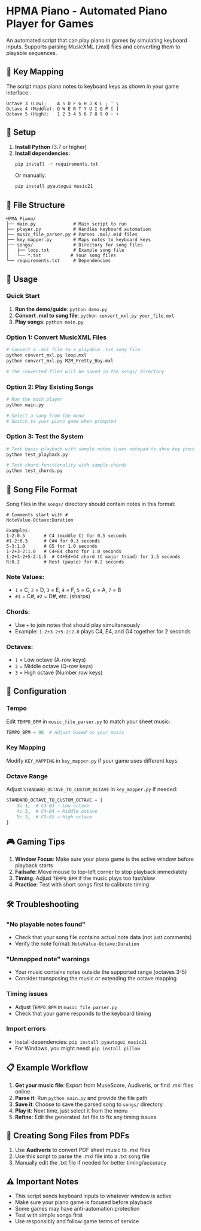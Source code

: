 # HPMA Piano - Automated Piano Player for Games

An automated script that can play piano in games by simulating keyboard inputs. Supports parsing MusicXML (.mxl) files and converting them to playable sequences.

## 🎹 Key Mapping

The script maps piano notes to keyboard keys as shown in your game interface:

```
Octave 3 (Low):    A S D F G H J K L ; ' \
Octave 4 (Middle): Q W E R T Y U I O P [ ]
Octave 5 (High):   1 2 3 4 5 6 7 8 9 0 - +
```

## 🚀 Setup

1. **Install Python** (3.7 or higher)
2. **Install dependencies:**
   ```bash
   pip install -r requirements.txt
   ```
   Or manually:
   ```bash
   pip install pyautogui music21
   ```

## 📁 File Structure

```
HPMA_Piano/
├── main.py              # Main script to run
├── player.py            # Handles keyboard automation
├── music_file_parser.py # Parses .mxl/.mid files
├── key_mapper.py        # Maps notes to keyboard keys
├── songs/               # Directory for song files
│   ├── loop.txt         # Example song file
│   └── *.txt           # Your song files
└── requirements.txt     # Dependencies
```

## 🎵 Usage

### Quick Start
1. **Run the demo/guide**: `python demo.py`
2. **Convert .mxl to song file**: `python convert_mxl.py your_file.mxl`
3. **Play songs**: `python main.py`

### Option 1: Convert MusicXML Files
```bash
# Convert a .mxl file to a playable .txt song file
python convert_mxl.py loop.mxl
python convert_mxl.py M2M_Pretty_Boy.mxl

# The converted files will be saved in the songs/ directory
```

### Option 2: Play Existing Songs
```bash
# Run the main player
python main.py

# Select a song from the menu
# Switch to your piano game when prompted
```

### Option 3: Test the System
```bash
# Test basic playback with sample notes (uses notepad to show key presses)
python test_playback.py

# Test chord functionality with sample chords
python test_chords.py
```

## 📝 Song File Format

Song files in the `songs/` directory should contain notes in this format:

```
# Comments start with #
NoteValue-Octave:Duration

Examples:
1-2:0.5       # C4 (middle C) for 0.5 seconds
#1-2:0.3      # C#4 for 0.3 seconds  
5-3:1.0       # G5 for 1.0 seconds
1-2+3-2:1.0   # C4+E4 chord for 1.0 seconds
1-2+3-2+5-2:1.5  # C4+E4+G4 chord (C major triad) for 1.5 seconds
R:0.2         # Rest (pause) for 0.2 seconds
```

### Note Values:
- `1` = C, `2` = D, `3` = E, `4` = F, `5` = G, `6` = A, `7` = B
- `#1` = C#, `#2` = D#, etc. (sharps)

### Chords:
- Use `+` to join notes that should play simultaneously
- Example: `1-2+3-2+5-2:2.0` plays C4, E4, and G4 together for 2 seconds

### Octaves:
- `1` = Low octave (A-row keys)
- `2` = Middle octave (Q-row keys) 
- `3` = High octave (Number row keys)

## 🔧 Configuration

### Tempo
Edit `TEMPO_BPM` in `music_file_parser.py` to match your sheet music:
```python
TEMPO_BPM = 98  # Adjust based on your music
```

### Key Mapping
Modify `KEY_MAPPING` in `key_mapper.py` if your game uses different keys.

### Octave Range
Adjust `STANDARD_OCTAVE_TO_CUSTOM_OCTAVE` in `key_mapper.py` if needed:
```python
STANDARD_OCTAVE_TO_CUSTOM_OCTAVE = {
    3: 1,  # C3-B3 → Low octave
    4: 2,  # C4-B4 → Middle octave  
    5: 3,  # C5-B5 → High octave
}
```

## 🎮 Gaming Tips

1. **Window Focus**: Make sure your piano game is the active window before playback starts
2. **Failsafe**: Move mouse to top-left corner to stop playback immediately
3. **Timing**: Adjust `TEMPO_BPM` if the music plays too fast/slow
4. **Practice**: Test with short songs first to calibrate timing

## 🛠️ Troubleshooting

### "No playable notes found"
- Check that your song file contains actual note data (not just comments)
- Verify the note format: `NoteValue-Octave:Duration`

### "Unmapped note" warnings
- Your music contains notes outside the supported range (octaves 3-5)
- Consider transposing the music or extending the octave mapping

### Timing issues
- Adjust `TEMPO_BPM` in `music_file_parser.py`
- Check that your game responds to the keyboard timing

### Import errors
- Install dependencies: `pip install pyautogui music21`
- For Windows, you might need: `pip install pillow`

## 📋 Example Workflow

1. **Get your music file**: Export from MuseScore, Audiveris, or find .mxl files online
2. **Parse it**: Run `python main.py` and provide the file path
3. **Save it**: Choose to save the parsed song to `songs/` directory
4. **Play it**: Next time, just select it from the menu
5. **Refine**: Edit the generated .txt file to fix any timing issues

## 🎼 Creating Song Files from PDFs

1. Use **Audiveris** to convert PDF sheet music to .mxl files
2. Use this script to parse the .mxl file into a .txt song file
3. Manually edit the .txt file if needed for better timing/accuracy

## ⚠️ Important Notes

- This script sends keyboard inputs to whatever window is active
- Make sure your piano game is focused before playback
- Some games may have anti-automation protection
- Test with simple songs first
- Use responsibly and follow game terms of service
